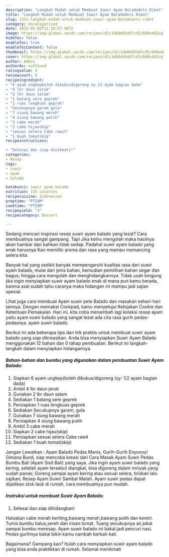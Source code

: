 ```yaml
---
description: "Langkah Mudah untuk Membuat Suwir Ayam BaladoAnti Ribet"
title: "Langkah Mudah untuk Membuat Suwir Ayam BaladoAnti Ribet"
slug: 1331-langkah-mudah-untuk-membuat-suwir-ayam-baladoanti-ribet
category: Uncategorized
date: 2022-05-03T11:10:57.907Z
image: https://img-global.cpcdn.com/recipes/d1c1db8dd5dd7cd5/680x482cq70/suwir-ayam-balado-foto-resep-utama.jpg
hideToc: false
enableToc: true
enableTocContent: false
thumbnail: https://img-global.cpcdn.com/recipes/d1c1db8dd5dd7cd5/680x482cq70/suwir-ayam-balado-foto-resep-utama.jpg
cover: https://img-global.cpcdn.com/recipes/d1c1db8dd5dd7cd5/680x482cq70/suwir-ayam-balado-foto-resep-utama.jpg
author: Admin
authorAv: notfound
ratingvalue: 4
reviewcount: 9
recipeingredient:
- "6 ayam ungkepboleh dikukusdigoreng sy 12 ayam bagian dada"
- "4 lbr daun jeruk"
- "2 lbr daun salam"
- "1 batang sere geprek"
- "1 ruas lengkuas geprek"
- "Secukupnya garam gula"
- "7 siung bawang merah"
- "4 siung bawang putih"
- "3 cabe merah"
- "2 cabe hijauskip"
- "sesuai selera Cabe rawit"
- "1 buah tomatskip"
recipeinstructions:

- "Selesai dan siap dinikmati!"
categories:
- Resep
tags:
- suwir
- ayam
- balado

katakunci: suwir ayam balado 
nutrition: 133 calories
recipecuisine: Indonesian
preptime: "PT24M"
cooktime: "PT59M"
recipeyield: "3"
recipecategory: Dessert

---
```



Sedang mencari inspirasi resep suwir ayam balado yang lezat? Cara membuatnya sangat gampang. Tapi Jika keliru mengolah maka hasilnya akan hambar dan bahkan tidak sedap. Padahal suwir ayam balado yang enak harusnya Kan memiliki aroma dan rasa yang mampu memancing selera kita.


Banyak hal yang sedikit banyak mempengaruhi kualitas rasa dari suwir ayam balado, mulai dari jenis bahan, kemudian pemilihan bahan segar dan bagus, hingga cara mengolah dan menghidangkannya. Tidak usah bingung jika ingin menyiapkan suwir ayam balado enak di mana pun kamu berada, karena asal sudah tahu caranya maka hidangan ini mampu jadi sajian spesial.

Lihat juga cara membuat Ayam suwir pete Balado dan masakan sehari-hari lainnya. Dengan memakai Cookpad, kamu menyetujui Kebijakan Cookie dan Ketentuan Pemakaian. Hari ini, kita coba menambah lagi koleksi resep ayam yaitu ayam suwir balado yang sangat lezat ada cita rasa gurih pedas-pedasnya. ayam suwir balado.


Berikut ini ada beberapa tips dan trik praktis untuk membuat suwir ayam balado yang siap dikreasikan. Anda bisa menyiapkan Suwir Ayam Balado menggunakan 12 bahan dan 0 tahap pembuatan. Berikut ini langkah-langkah dalam menyiapkan hidangannya.

<!--inarticleads1-->

##### Bahan-bahan dan bumbu yang digunakan dalam pembuatan Suwir Ayam Balado:

1. Siapkan 6 ayam ungkep(boleh dikukus/digoreng (sy: 1/2 ayam bagian dada)
1. Ambil 4 lbr daun jeruk
1. Gunakan 2 lbr daun salam
1. Sediakan 1 batang sere geprek
1. Persiapkan 1 ruas lengkuas geprek
1. Sediakan Secukupnya garam, gula
1. Gunakan 7 siung bawang merah
1. Persiapkan 4 siung bawang putih
1. Ambil 3 cabe merah
1. Siapkan 2 cabe hijau(skip)
1. Persiapkan sesuai selera Cabe rawit
1. Sediakan 1 buah tomat(skip)


Jangan Lewatkan : Ayam Balado Pedas Manis, Gurih-Gurih Enyoooy! Gimana Bund, siap mencoba kreasi dari Cara Masak Ayam Suwir Pedas Bumbu Bali (Ayam Sisit Bali) yang saya. Jika ingin ayam suwir balado yang kering, setelah ayam tersebut diangkat, bisa digoreng dalam minyak yang sudah panas; Goreng sampai ayam kering atau sesuai selera, tiriskan lalu sajikan; Resep Ayam Suwir Sambal Matah. Ayam suwir pedas dapat dijadikan stok lauk di rumah, cara membuatnya pun mudah. 

<!--inarticleads2-->

##### Instruksi untuk membuat Suwir Ayam Balado:


1. Selesai dan siap dihidangkan!

Haluskan cabe merah keriting,bawang merah,bawang putih dan kemiri. Tumis bumbu halus,sereh dan irisan tomat. Tuang secukupnya air,aduk sampai bumbu meresap. Ayam suwir balado ini bakal jadi pencuri nasi. Pedas gurihnya bakal bikin kamu nambah berkali-kali. 

Bagaimana? Gampang kan? Itulah cara menyiapkan suwir ayam balado yang bisa anda praktikkan di rumah. Selamat menikmati
